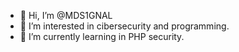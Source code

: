 - 👋 Hi, I’m @MDS1GNAL
- 👀 I’m interested in cibersecurity and programming.
- 🌱 I’m currently learning in PHP security.

<!---
MDS1GNAL/MDS1GNAL is a ✨ special ✨ repository because its `README.md` (this file) appears on your GitHub profile.
You can click the Preview link to take a look at your changes.
--->
